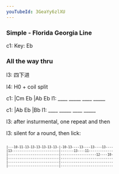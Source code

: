 ```yaml
---
youTubeId: 3GeaYy6zlXU
---
```


### Simple - Florida Georgia Line

c1: Key: Eb

### All the way thru

l3: 四下进

l4: H0 + coil split

c1: |Cm   Eb   |Ab   Eb
l1:  ____ _____ ____ _____

c1: |Ab   Eb   |Bb
l1:  ____ _____ ____ _____

l3: after insturmental, one repeat and then

l3: silent for a round, then lick:

<span style="font-size:0.7em; scroll-snap-stop: always; scroll-snap-align: start;">

```

|---10-11-13-13-13-13-13-13-|-10-13----13----13----13----
|13-------------------------|-------13----11-------------
|---------------------------|-------------------12----10-
|---------------------------|----------------------------
|---------------------------|----------------------------
|---------------------------|----------------------------
```
</span>
